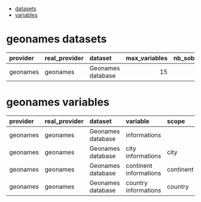 <!-- ===================================================================== -->
<!-- This file is generated from .tpl/dataset/geonames.rmd -->
<!-- ===================================================================== -->


 - [datasets](#geonames-datasets)
 - [variables](#geonames-variables)

# geonames datasets


|provider |real_provider |dataset           | max_variables| nb_sobservations| max_scope|
|:--------|:-------------|:-----------------|-------------:|----------------:|---------:|
|geonames |geonames      |Geonames database |            15|          4823955|   4070489|

# geonames variables


|provider |real_provider |dataset           |variable               |scope     |source           | nb_scope| nb_variables| nb_observations|
|:--------|:-------------|:-----------------|:----------------------|:---------|:----------------|--------:|------------:|---------------:|
|geonames |geonames      |Geonames database |informations           |          |Geonames website |   753278|           15|          753278|
|geonames |geonames      |Geonames database |city informations      |city      |Geonames website |  4070489|           15|         4070489|
|geonames |geonames      |Geonames database |continent informations |continent |Geonames website |        7|           15|               7|
|geonames |geonames      |Geonames database |country informations   |country   |Geonames website |      181|           15|             181|
